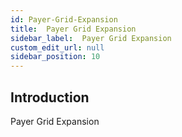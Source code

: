 ```yaml
---
id: Payer-Grid-Expansion
title:  Payer Grid Expansion
sidebar_label:  Payer Grid Expansion
custom_edit_url: null
sidebar_position: 10
---
```

## Introduction
Payer Grid Expansion
